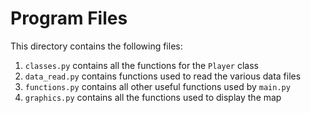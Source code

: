 # Program Files
This directory contains the following files:
1. `classes.py` contains all the functions for the `Player` class
2. `data_read.py` contains functions used to read the various data files 
3. `functions.py` contains all other useful functions used by `main.py`
4. `graphics.py` contains all the functions used to display the map 
